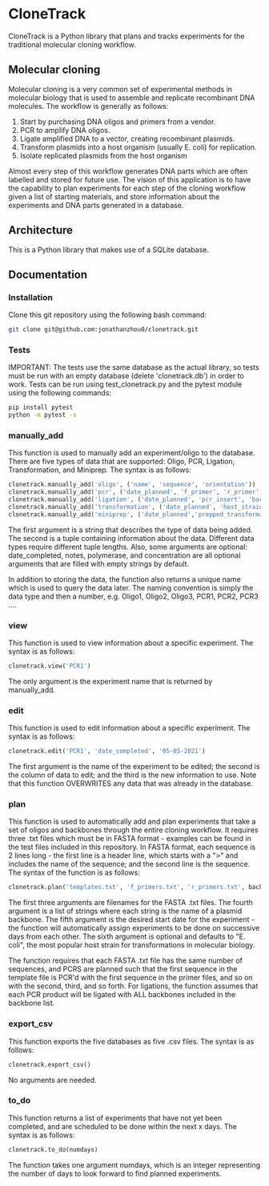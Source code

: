 # CloneTrack
CloneTrack is a Python library that plans and tracks experiments for the traditional molecular cloning workflow.

## Molecular cloning
Molecular cloning is a very common set of experimental methods in molecular biology that is used to assemble and replicate recombinant DNA molecules. The workflow is generally as follows:

1. Start by purchasing DNA oligos and primers from a vendor.
2. PCR to amplify DNA oligos.
3. Ligate amplified DNA to a vector, creating recombinant plasmids.
4. Transform plasmids into a host organism (usually E. coli) for replication.
5. Isolate replicated plasmids from the host organism

Almost every step of this workflow generates DNA parts which are often labelled and stored for future use. The vision of this application is to have the capability to plan experiments for each step of the cloning workflow given a list of starting materials, and store information about the experiments and DNA parts generated in a database.

## Architecture
This is a Python library that makes use of a SQLite database.

## Documentation

### Installation

Clone this git repository using the following bash command:

```bash
git clone git@github.com:jonathanzhou0/clonetrack.git
```

### Tests

IMPORTANT: The tests use the same database as the actual library, so tests must be run with an empty database (delete 'clonetrack.db') in order to work. Tests can be run using test_clonetrack.py and the pytest module using the following commands:

```bash
pip install pytest
python -m pytest -s
```

### manually_add

This function is used to manually add an experiment/oligo to the database. There are five types of data that are supported: Oligo, PCR, Ligation, Transformation, and Miniprep. The syntax is as follows:

```python
clonetrack.manually_add('oligo', ('name', 'sequence', 'orientation'))
clonetrack.manually_add('pcr', ('date_planned', 'f_primer', 'r_primer', 'oligo_template', 'date_completed', 'notes', 'polymerase'))
clonetrack.manually_add('ligation', ('date_planned', 'pcr_insert', 'backbone', 'date_completed', 'notes'))
clonetrack.manually_add('transformation', ('date_planned', 'host_strain', 'plasmid', 'date_completed', 'notes'))
clonetrack.manually_add('miniprep', ('date_planned','prepped_transformation', 'date_completed', 'notes', 'concentration'))
```

The first argument is a string that describes the type of data being added. The second is a tuple containing information about the data. Different data types require different tuple lengths. Also, some arguments are optional: date_completed, notes, polymerase, and concentration are all optional arguments that are filled with empty strings by default.

In addition to storing the data, the function also returns a unique name which is used to query the data later. The naming convention is simply the data type and then a number, e.g. Oligo1, Oligo2, Oligo3, PCR1, PCR2, PCR3 ....

### view

This function is used to view information about a specific experiment. The syntax is as follows:

```python
clonetrack.view('PCR1')
```

The only argument is the experiment name that is returned by manually_add.

### edit

This function is used to edit information about a specific experiment. The syntax is as follows:

```python
clonetrack.edit('PCR1', 'date_completed', '05-05-2021')
```

The first argument is the name of the experiment to be edited; the second is the column of data to edit; and the third is the new information to use. Note that this function OVERWRITES any data that was already in the database.

### plan

This function is used to automatically add and plan experiments that take a set of oligos and backbones through the entire cloning workflow. It requires three .txt files which must be in FASTA format - examples can be found in the test files included in this repository. In FASTA format, each sequence is 2 lines long - the first line is a header line, which starts with a ">" and includes the name of the sequence; and the second line is the sequence. The syntax of the function is as follows:

```python
clonetrack.plan('templates.txt', 'f_primers.txt', 'r_primers.txt', backbones_list, start_date, host_strain)
```

The first three arguments are filenames for the FASTA .txt files. The fourth argument is a list of strings where each string is the name of a plasmid backbone. The fifth argument is the desired start date for the experiment - the function will automatically assign experiments to be done on successive days from each other. The sixth argument is optional and defaults to "E. coli", the most popular host strain for transformations in molecular biology.

The function requires that each FASTA .txt file has the same number of sequences, and PCRS are planned such that the first sequence in the template file is PCR'd with the first sequence in the primer files, and so on with the second, third, and so forth. For ligations, the function assumes that each PCR product will be ligated with ALL backbones included in the backbone list.

### export_csv

This function exports the five databases as five .csv files. The syntax is as follows:

```python
clonetrack.export_csv()
```

No arguments are needed.

### to_do

This function returns a list of experiments that have not yet been completed, and are scheduled to be done within the next x days. The syntax is as follows:

```python
clonetrack.to_do(numdays)
```

The function takes one argument numdays, which is an integer representing the number of days to look forward to find planned experiments.